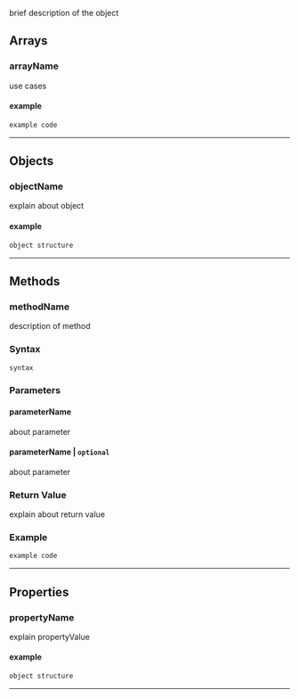 brief description of the object


## Arrays

### arrayName

use cases 

#### example

``` java
example code
```

 

 

------------------------------------------------------------------------

## Objects

### objectName

explain about object

#### example


``` java
object structure
```


------------------------------------------------------------------------

## Methods

### methodName

description of method

### Syntax

 

 

``` js
syntax
```

 

 

### Parameters

#### parameterName

about parameter

#### parameterName \| `optional`

about parameter

### Return Value

explain about return value

### Example


 

``` java
example code
```


------------------------------------------------------------------------

## Properties

### propertyName

explain propertyValue

#### example

 

 

``` java
object structure
```

 

 

------------------------------------------------------------------------
